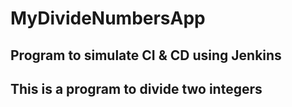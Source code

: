 # MyDivideNumbersApp

## Program to simulate CI & CD using Jenkins
## This is a program to divide two integers

